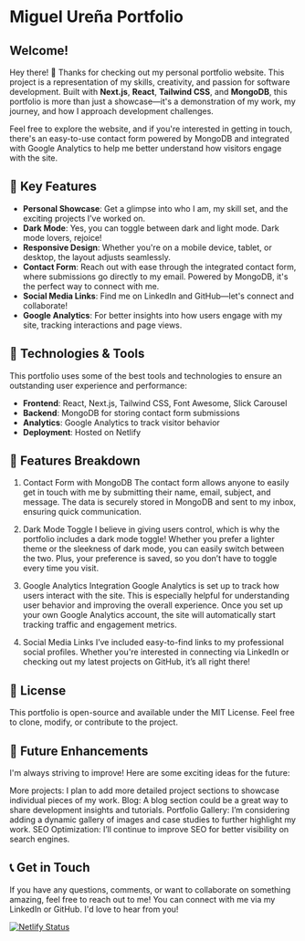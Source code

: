 # Miguel Ureña Portfolio

## Welcome!

Hey there! 👋 Thanks for checking out my personal portfolio website. This project is a representation of my skills, creativity, and passion for software development. Built with **Next.js**, **React**, **Tailwind CSS**, and **MongoDB**, this portfolio is more than just a showcase—it's a demonstration of my work, my journey, and how I approach development challenges.

Feel free to explore the website, and if you're interested in getting in touch, there's an easy-to-use contact form powered by MongoDB and integrated with Google Analytics to help me better understand how visitors engage with the site.

## 🚀 Key Features

- **Personal Showcase**: Get a glimpse into who I am, my skill set, and the exciting projects I’ve worked on.
- **Dark Mode**: Yes, you can toggle between dark and light mode. Dark mode lovers, rejoice!
- **Responsive Design**: Whether you're on a mobile device, tablet, or desktop, the layout adjusts seamlessly.
- **Contact Form**: Reach out with ease through the integrated contact form, where submissions go directly to my email. Powered by MongoDB, it's the perfect way to connect with me.
- **Social Media Links**: Find me on LinkedIn and GitHub—let's connect and collaborate!
- **Google Analytics**: For better insights into how users engage with my site, tracking interactions and page views.

## 🔧 Technologies & Tools

This portfolio uses some of the best tools and technologies to ensure an outstanding user experience and performance:

- **Frontend**: React, Next.js, Tailwind CSS, Font Awesome, Slick Carousel
- **Backend**: MongoDB for storing contact form submissions
- **Analytics**: Google Analytics to track visitor behavior
- **Deployment**: Hosted on Netlify

## 📌 Features Breakdown
1. Contact Form with MongoDB
The contact form allows anyone to easily get in touch with me by submitting their name, email, subject, and message. The data is securely stored in MongoDB and sent to my inbox, ensuring quick communication.

2. Dark Mode Toggle
I believe in giving users control, which is why the portfolio includes a dark mode toggle! Whether you prefer a lighter theme or the sleekness of dark mode, you can easily switch between the two. Plus, your preference is saved, so you don’t have to toggle every time you visit.

3. Google Analytics Integration
Google Analytics is set up to track how users interact with the site. This is especially helpful for understanding user behavior and improving the overall experience. Once you set up your own Google Analytics account, the site will automatically start tracking traffic and engagement metrics.

4. Social Media Links
I’ve included easy-to-find links to my professional social profiles. Whether you're interested in connecting via LinkedIn or checking out my latest projects on GitHub, it’s all right there!

## 📜 License
This portfolio is open-source and available under the MIT License. Feel free to clone, modify, or contribute to the project.

## 🔮 Future Enhancements
I'm always striving to improve! Here are some exciting ideas for the future:

More projects: I plan to add more detailed project sections to showcase individual pieces of my work.
Blog: A blog section could be a great way to share development insights and tutorials.
Portfolio Gallery: I’m considering adding a dynamic gallery of images and case studies to further highlight my work.
SEO Optimization: I’ll continue to improve SEO for better visibility on search engines.

## 📞 Get in Touch
If you have any questions, comments, or want to collaborate on something amazing, feel free to reach out to me! You can connect with me via my LinkedIn or GitHub. I'd love to hear from you!

[![Netlify Status](https://api.netlify.com/api/v1/badges/aad011d7-3385-4700-8ec2-18ae004664ed/deploy-status)](https://app.netlify.com/sites/miguelurenaportfolio/deploys)

